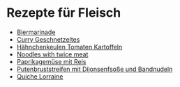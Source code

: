 Rezepte für Fleisch
=====================

* [Biermarinade](Biermarinade.txt)
* [Curry Geschnetzeltes](curry-geschnetzeltes.md)
* [Hähnchenkeulen Tomaten Kartoffeln](haehnchen-tomaten-kartoffeln-backofen.md)
* [Noodles with twice meat](Noodles-twice-meat.txt)
* [Paprikagemüse mit Reis](Paprikagemüse.txt)
* [Putenbruststreifen mit Dijonsenfsoße und Bandnudeln](putenbrust_dijonsenf.md)
* [Quiche Lorraine](quiche_lorraine.md)
